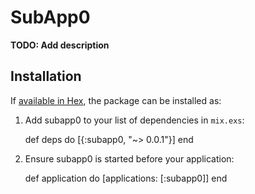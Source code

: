 # SubApp0

**TODO: Add description**

## Installation

If [available in Hex](https://hex.pm/docs/publish), the package can be installed as:

  1. Add subapp0 to your list of dependencies in `mix.exs`:

        def deps do
          [{:subapp0, "~> 0.0.1"}]
        end

  2. Ensure subapp0 is started before your application:

        def application do
          [applications: [:subapp0]]
        end
